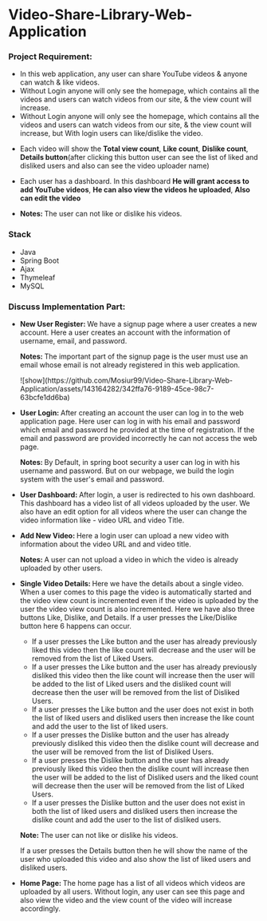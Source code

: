 # Video-Share-Library-Web-Application
<h3>Project Requirement:</h3>
<ul>
  <li>
    In this web application, any user can share YouTube videos & anyone can watch & like videos.
  </li>
  <li>
    Without Login anyone will only see the homepage, which contains all the videos and users can watch videos from our site, & the view count will increase.
  </li>
  <li>
    Without Login anyone will only see the homepage, which contains all the videos and users can watch videos from our site, & the view count will increase, but With login users can like/dislike the video.
  </li>
  <li>
    <p>Each video will show the <strong>Total view count</strong>, <strong>Like count</strong>, <strong>Dislike count</strong>, <strong>Details button</strong>(after clicking this button user can see the list of liked and disliked users and also can see the video uploader name)</p>
  </li>
  <li>
    Each user has a dashboard. In this dashboard <strong>He will grant access to add YouTube videos</strong>, <strong>He can also view the videos he uploaded</strong>, 
    <strong>Also can edit the video</strong>
  </li>
  <li>
    <p><strong>Notes: </strong>The user can not like or dislike his videos.</p>
  </li>
</ul>
<h3>Stack</h3>
<ul>
  <li>Java</li>
  <li>Spring Boot</li>
  <li>Ajax</li>
  <li>Thymeleaf</li>
  <li>MySQL</li>
</ul>
<h3>Discuss Implementation Part:</h3>
<ul>
  <li>
    <p><strong>New User Register: </strong>We have a signup page where a user creates a new account. Here a user creates an account with the information of username, email, and password.</p>
    <p><strong>Notes: </strong>The important part of the signup page is the user must use an email whose email is not already registered in this web application.</p>
    ![show](https://github.com/Mosiur99/Video-Share-Library-Web-Application/assets/143164282/342ffa76-9189-45ce-98c7-63bcfe1dd6ba)
  </li>
  <li>
    <p><strong>User Login: </strong>After creating an account the user can log in to the web application page. Here user can log in with his email and password which email and password he provided at the time of registration. If the email and password are provided incorrectly he can not access the web page.</p>
    <p><strong>Notes: </strong>By Default, in spring boot security a user can log in with his username and password. But on our webpage, we build the login system with the user's email and password.</p>
  </li>
  <li>
    <p><strong>User Dashboard: </strong>After login, a user is redirected to his own dashboard. This dashboard has a video list of all videos uploaded by the user. We also have an edit option for all videos where the user can change the video information like - video URL and video Title.</p>
  </li>
  <li>
    <p><strong>Add New Video: </strong>Here a login user can upload a new video with information about the video URL and and video title. 
    <p><strong>Notes: </strong>A user can not upload a video in which the video is already uploaded by other users.</p>
  </li>
  <li>
    <p><strong>Single Video Details: </strong>Here we have the details about a single video. When a user comes to this page the video is automatically started and the video view count is incremented even if the video is uploaded by the user the video view count is also incremented. Here we have also three buttons Like, Dislike, and Details. If a user presses the Like/Dislike button here 6 happens can occur.</p>
    <ul>
      <li>
        If a user presses the Like button and the user has already previously liked this video then the like count will decrease and the user will be removed from the list of Liked Users.
      </li>
      <li>
        If a user presses the Like button and the user has already previously disliked this video then the like count will increase then the user will be added to the list of Liked users and the disliked count will decrease then the user will be removed from the list of Disliked Users.
      </li>
      <li>
        If a user presses the Like button and the user does not exist in both the list of liked users and disliked users then increase the like count and add the user to the list of liked users.
      </li>
      <li>
        If a user presses the Dislike button and the user has already previously disliked this video then the dislike count will decrease and the user will be removed from the list of Disliked Users.
      </li>
      <li>
        If a user presses the Dislike button and the user has already previously liked this video then the dislike count will increase then the user will be added to the list of Disliked users and the liked count will decrease then the user will be removed from the list of Liked Users.
      </li>
      <li>
        If a user presses the Dislike button and the user does not exist in both the list of liked users and disliked users then increase the dislike count and add the user to the list of disliked users.
      </li>
    </ul>
    <p><strong>Note: </strong>The user can not like or dislike his videos.</p>
    <p>If a user presses the Details button then he will show the name of the user who uploaded this video and also show the list of liked users and disliked users.</p>
  </li>
  <li>
    <p><strong>Home Page: </strong>The home page has a list of all videos which videos are uploaded by all users.
Without login, any user can see this page and also view the video and the view count of the video will increase accordingly.
</p>
  </li>
</ul>

